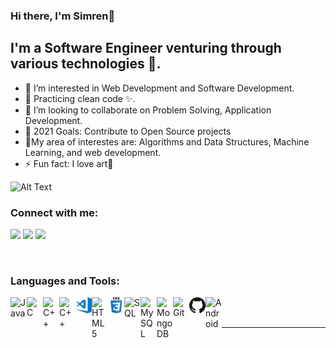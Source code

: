 ### Hi there, I'm Simren👋

## I'm a Software Engineer venturing through various technologies 🗻.

- 👀 I’m interested in Web Development and Software Development.
- 🌱 Practicing clean code ✨.
- 👯 I’m looking to collaborate on Problem Solving, Application Development.
- 🥅 2021 Goals: Contribute to Open Source projects
- 🤝My area of interestes are: Algorithms and Data Structures, Machine Learning, and web development.
- ⚡ Fun fact: I love art💞️ 


![Alt Text](https://media.giphy.com/media/vzO0Vc8b2VBLi/giphy.gif)

### Connect with me:


[<img src="https://img.shields.io/badge/twitter-%231DA1F2.svg?&style=for-the-badge&logo=twitter&logoColor=white" />][twitter]
[<img src="https://img.shields.io/badge/linkedin-%230077B5.svg?&style=for-the-badge&logo=linkedin&logoColor=white" />][linkedin]
[<img src = "https://img.shields.io/badge/gmail-%23E4405F.svg?&style=for-the-badge&logo=gmail&logoColor=white">][mail]

<br />

### Languages and Tools:


<img align="left" alt="Java" width="26px" src="https://img.icons8.com/color/48/000000/java-coffee-cup-logo.png" />
<img align="left" alt="C" width="26px" src="https://img.icons8.com/color/48/000000/c-programming.png"/>
<img align="left" alt="C++" width="26px" src="https://img.icons8.com/color/48/000000/c-plus-plus-logo.png"/>
<img align="left" alt="C++" width="26px" src="https://img.icons8.com/color/48/000000/python--v1.png"/>
<img align="left" alt="Visual Studio Code" width="26px" src="https://raw.githubusercontent.com/github/explore/80688e429a7d4ef2fca1e82350fe8e3517d3494d/topics/visual-studio-code/visual-studio-code.png" />
<img align="left" alt="HTML5" width="26px" src="https://img.icons8.com/color/48/000000/html-5--v1.png"/>
<img align="left" alt="CSS3" width="26px" src="https://raw.githubusercontent.com/github/explore/80688e429a7d4ef2fca1e82350fe8e3517d3494d/topics/css/css.png" />
<img align="left" alt="SQL" width="26px" src="https://img.icons8.com/dusk/64/000000/sql.png"/>
<img align="left" alt="MySQL" width="26px" src="https://img.icons8.com/color/48/000000/mysql-logo.png"/>
<img align="left" alt="MongoDB" width="26px" src="https://img.icons8.com/color/48/000000/mongodb.png" />
<img align="left" alt="Git" width="26px" src="https://img.icons8.com/color/48/000000/git.png"/>
<img align="left" alt="GitHub" width="26px" src="https://raw.githubusercontent.com/github/explore/78df643247d429f6cc873026c0622819ad797942/topics/github/github.png" />
<img align="left" alt="Android" width="26px" src="https://img.icons8.com/color/48/000000/android-os.png"/>
<br />
<br />

---


[twitter]: https://twitter.com/SimranDubey08
[instagram]: https://instagram.com/codeSTACKr
[linkedin]: www.linkedin.com/in/simren-dubey-361213146
[mail]: mailto:simren.dubey@spit.ac.in 
[contact]: https://wa.link/o41aec
